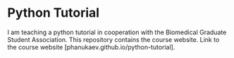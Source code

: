 # Python Tutorial

I am teaching a python tutorial in cooperation with the Biomedical Graduate Student Association.
This repository contains the course website.
Link to the course website [phanukaev.github.io/python-tutorial].
